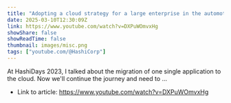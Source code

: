 ```yaml
---
title: "Adopting a cloud strategy for a large enterprise in the automotive industry"
date: 2025-03-10T12:30:09Z
link: https://www.youtube.com/watch?v=DXPuWOmvxHg
showShare: false
showReadTime: false
thumbnail: images/misc.png
tags: ["youtube.com/@HashiCorp"]
---
```

At HashiDays 2023, I talked about the migration of one single application to the cloud. Now we'll continue the journey and need to ...

- Link to article: https://www.youtube.com/watch?v=DXPuWOmvxHg